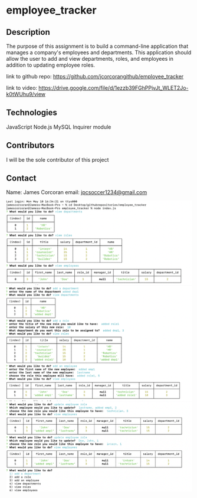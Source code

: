 # employee_tracker

## Description
The purpose of this assignment is to build a command-line application that manages a company's employees and departments. This application should allow the user to add and view departments, roles, and employees in addition to updating employee roles. 

link to github repo:
https://github.com/jcorcorangithub/employee_tracker

link to video:
https://drive.google.com/file/d/1ezzb39FGhPPjvJt_WLET2Jo-k0tWUhu9/view

## Technologies
JavaScript
Node.js
MySQL
Inquirer module

## Contributors
I will be the sole contributor of this project 

## Contact
Name: James Corcoran 
email: jpcsoccer1234@gmail.com

![alt text](screenshots/screenshot.jpg)
![alt text](screenshots/screenshot2.jpg)
![alt text](screenshots/screenshot3.jpg)